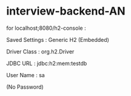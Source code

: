 # interview-backend-AN

for localhost;8080/h2-console :

Saved Settings : Generic H2 (Embedded)

Driver Class : org.h2.Driver

JDBC URL : jdbc:h2:mem:testdb

User Name : sa

(No Password)
